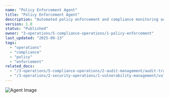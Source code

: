 ```yaml
---
name: "Policy Enforcement Agent"
title: "Policy Enforcement Agent"
description: "Automated policy enforcement and compliance monitoring across systems and configurations. Monitors configuration drift, enforces security baselines, and validates compliance with organizational policies."
version: 1.0
status: "Published"
owner: "3-operations/5-compliance-operations/1-policy-enforcement"
last_updated: "2025-09-13"
tags:
  - "operations"
  - "compliance"
  - "policy"
  - "enforcement"
related_docs:
  - "/3-operations/5-compliance-operations/2-audit-management/audit-trail-agent.md"
  - "/3-operations/2-security-operations/1-vulnerability-management/vulnerability-assessment-agent.md"
---
```


![Agent Image](assets/3-operations/5-compliance-operations/1-policy-enforcement/policy-enforcement-agent.svg)
